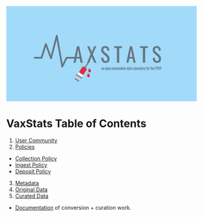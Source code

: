 ![VaxStats logo with accompanying text 'an open vaccination data repository for the PNW'][logo]

# VaxStats Table of Contents
1. [User Community](https://github.com/kthrog/VaxStats/tree/master/protocolReport/userCommunity)
2. [Policies](https://github.com/kthrog/VaxStats/tree/master/protocolReport/policies)
- [Collection Policy](https://github.com/kthrog/VaxStats/blob/master/protocolReport/policies/collectionPolicy.md)
- [Ingest Policy](https://github.com/kthrog/VaxStats/blob/master/protocolReport/policies/ingestPolicy.md)
- [Deposit Policy](https://github.com/kthrog/VaxStats/blob/master/protocolReport/policies/depositPolicy.md)
3. [Metadata](https://github.com/kthrog/VaxStats/tree/master/protocolReport/metadata)
4. [Original Data](https://github.com/kthrog/VaxStats/tree/master/datasets_OriginalFromSource)
5. [Curated Data](https://github.com/kthrog/VaxStats/tree/master/datasets_ConvertedtoCSV)
- [Documentation](https://github.com/kthrog/VaxStats/blob/master/datasets_ConvertedtoCSV/README.md) of conversion + curation work. 










[logo]: https://github.com/kthrog/VaxStats/blob/master/protocolReport/misc/VaxStats-logo-repo.png
